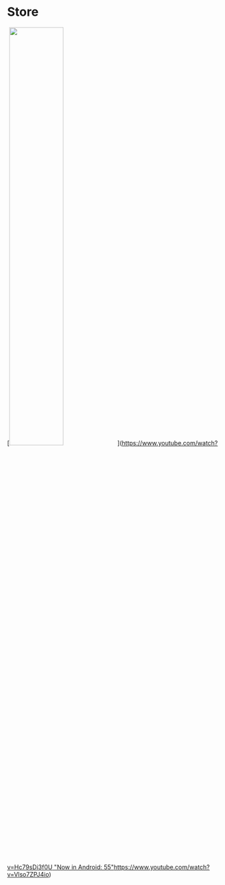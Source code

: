 # Store
[<img src="https://i.ytimg.com/vi/Hc79sDi3f0U/maxresdefault.jpg" width="50%">]([https://www.youtube.com/watch?v=Hc79sDi3f0U "Now in Android: 55"](https://www.youtube.com/watch?v=Vlso7ZPJ4io)https://www.youtube.com/watch?v=Vlso7ZPJ4io)
